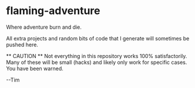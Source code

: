 flaming-adventure
=================

Where adventure burn and die.

All extra projects and random bits of code that I generate will sometimes be pushed here.

** CAUTION **
Not everything in this repository works 100% satisfactorily. Many of these will be small (hacks)
and likely only work for specific cases. You have been warned.

--Tim
